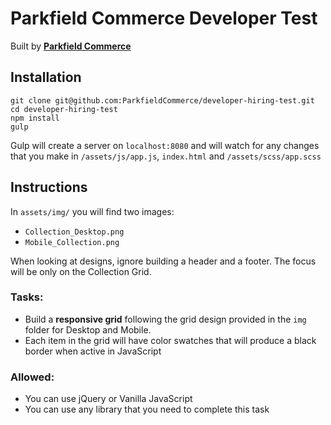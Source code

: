 # Parkfield Commerce Developer Test
Built by **[Parkfield Commerce](https://www.parkfieldcommerce.com/)** 

## Installation
```
git clone git@github.com:ParkfieldCommerce/developer-hiring-test.git
cd developer-hiring-test
npm install
gulp
```

Gulp will create a server on `localhost:8080` and will watch for any changes that you make in `/assets/js/app.js`, `index.html` and `/assets/scss/app.scss`

## Instructions

In `assets/img/` you will find two images:

* `Collection_Desktop.png`
* `Mobile_Collection.png`

When looking at designs, ignore building a header and a footer. The focus will be only on the Collection Grid.

### Tasks:
* Build a **responsive grid** following the grid design provided in the `img` folder for Desktop and Mobile.
* Each item in the grid will have color swatches that will produce a black border when active in JavaScript

### Allowed:
* You can use jQuery or Vanilla JavaScript
* You can use any library that you need to complete this task